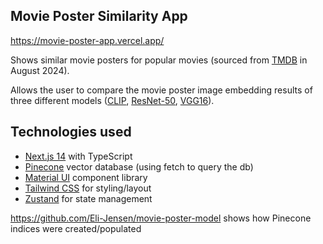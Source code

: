 ## Movie Poster Similarity App

https://movie-poster-app.vercel.app/

Shows similar movie posters for popular movies (sourced from [TMDB](https://developer.themoviedb.org/reference/movie-popular-list) in August 2024).

Allows the user to compare the movie poster image embedding results of three different models ([CLIP](https://huggingface.co/openai/clip-vit-base-patch32), [ResNet-50](https://huggingface.co/microsoft/resnet-50), [VGG16](https://huggingface.co/timm/vgg16.tv_in1k)).

## Technologies used

* [Next.js 14](https://nextjs.org/) with TypeScript
* [Pinecone](https://www.pinecone.io/) vector database (using fetch to query the db)
* [Material UI](https://mui.com/) component library
* [Tailwind CSS](https://tailwindcss.com/) for styling/layout
* [Zustand](https://github.com/pmndrs/zustand) for state management

https://github.com/Eli-Jensen/movie-poster-model shows how Pinecone indices were created/populated